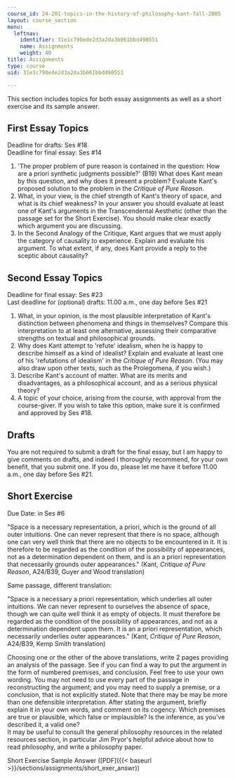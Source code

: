 ```yaml
---
course_id: 24-201-topics-in-the-history-of-philosophy-kant-fall-2005
layout: course_section
menu:
  leftnav:
    identifier: 31e1c790ede2d3a2da3b061bbd490551
    name: Assignments
    weight: 40
title: Assignments
type: course
uid: 31e1c790ede2d3a2da3b061bbd490551

---
```


This section includes topics for both essay assignments as well as a short exercise and its sample answer.

First Essay Topics
------------------

Deadline for drafts: Ses #18  
Deadline for final essay: Ses #14

1.  'The proper problem of pure reason is contained in the question: How are a priori synthetic judgments possible?' (B19) What does Kant mean by this question, and why does it present a problem? Evaluate Kant's proposed solution to the problem in the _Critique of Pure Reason_.
2.  What, in your view, is the chief strength of Kant's theory of space, and what is its chief weakness? In your answer you should evaluate at least one of Kant's arguments in the Transcendental Aesthetic (other than the passage set for the Short Exercise). You should make clear exactly which argument you are discussing.
3.  In the Second Analogy of the Critique, Kant argues that we must apply the category of causality to experience. Explain and evaluate his argument. To what extent, if any, does Kant provide a reply to the sceptic about causality?

Second Essay Topics
-------------------

Deadline for final essay: Ses #23  
Last deadline for (optional) drafts: 11.00 a.m., one day before Ses #21

1.  What, in your opinion, is the most plausible interpretation of Kant's distinction between phenomena and things in themselves? Compare this interpretation to at least one alternative, assessing their comparative strengths on textual and philosophical grounds.
2.  Why does Kant attempt to 'refute' idealism, when he is happy to describe himself as a kind of idealist? Explain and evaluate at least one of his 'refutations of idealism' in the _Critique of Pure Reason_. (You may also draw upon other texts, such as the Prolegomena, if you wish.)
3.  Describe Kant's account of matter. What are its merits and disadvantages, as a philosophical account, and as a serious physical theory?
4.  A topic of your choice, arising from the course, with approval from the course-giver. If you wish to take this option, make sure it is confirmed and approved by Ses #18.

Drafts
------

You are not required to submit a draft for the final essay, but I am happy to give comments on drafts, and indeed I thoroughly recommend, for your own benefit, that you submit one. If you do, please let me have it before 11.00 a.m., one day before Ses #21.

Short Exercise
--------------

Due Date: in Ses #6

"Space is a necessary representation, a priori, which is the ground of all outer intuitions. One can never represent that there is no space, although one can very well think that there are no objects to be encountered in it. It is therefore to be regarded as the condition of the possibility of appearances, not as a determination dependent on them, and is an a priori representation that necessarily grounds outer appearances." (Kant, _Critique of Pure Reason_, A24/B39, Guyer and Wood translation)

Same passage, different translation:

"Space is a necessary a priori representation, which underlies all outer intuitions. We can never represent to ourselves the absence of space, though we can quite well think it as empty of objects. It must therefore be regarded as the condition of the possibility of appearances, and not as a determination dependent upon them. It is an a priori representation, which necessarily underlies outer appearances." (Kant, _Critique of Pure Reason_, A24/B39, Kemp Smith translation)

Choosing one or the other of the above translations, write 2 pages providing an analysis of the passage. See if you can find a way to put the argument in the form of numbered premises, and conclusion. Feel free to use your own wording. You may not need to use every part of the passage in reconstructing the argument; and you may need to supply a premise, or a conclusion, that is not explicitly stated. Note that there may be may be more than one defensible interpretation. After stating the argument, briefly explain it in your own words, and comment on its cogency. Which premises are true or plausible, which false or implausible? Is the inference, as you've described it, a valid one?  
It may be useful to consult the general philosophy resources in the related resources section, in particular Jim Pryor's helpful advice about how to read philosophy, and write a philosophy paper.

Short Exercise Sample Answer ([PDF]({{< baseurl >}}/sections/assignments/short_exer_answr))